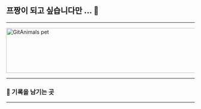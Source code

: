 ## 프짱이 되고 싶습니다만 ... 🦝

---

<a href="https://github.com/Paicearea">
  <img
    src="https://render.gitanimals.org/lines/Paicearea?pet-id=59005949794497113"
    width="800"
    height="120"
    alt="GitAnimals pet"
  />
</a>

---

### 📝 기록을 남기는 곳

<!-- BLOG-POST-LIST:START -->
<!-- BLOG-POST-LIST:END -->

---